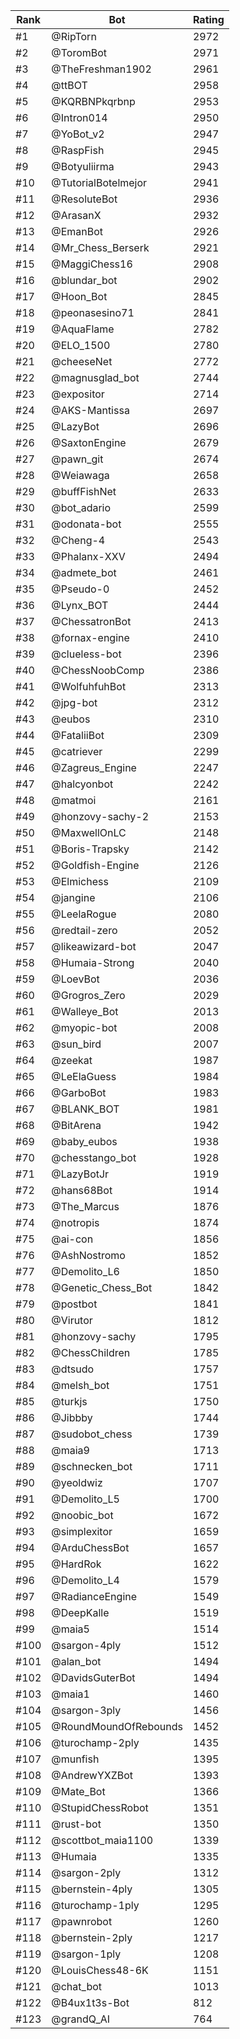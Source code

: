 Rank|Bot|Rating
---|---|---
#1|@RipTorn|2972
#2|@ToromBot|2971
#3|@TheFreshman1902|2961
#4|@ttBOT|2958
#5|@KQRBNPkqrbnp|2953
#6|@Intron014|2950
#7|@YoBot_v2|2947
#8|@RaspFish|2945
#9|@Botyuliirma|2943
#10|@TutorialBotelmejor|2941
#11|@ResoluteBot|2936
#12|@ArasanX|2932
#13|@EmanBot|2926
#14|@Mr_Chess_Berserk|2921
#15|@MaggiChess16|2908
#16|@blundar_bot|2902
#17|@Hoon_Bot|2845
#18|@peonasesino71|2841
#19|@AquaFlame|2782
#20|@ELO_1500|2780
#21|@cheeseNet|2772
#22|@magnusglad_bot|2744
#23|@expositor|2714
#24|@AKS-Mantissa|2697
#25|@LazyBot|2696
#26|@SaxtonEngine|2679
#27|@pawn_git|2674
#28|@Weiawaga|2658
#29|@buffFishNet|2633
#30|@bot_adario|2599
#31|@odonata-bot|2555
#32|@Cheng-4|2543
#33|@Phalanx-XXV|2494
#34|@admete_bot|2461
#35|@Pseudo-0|2452
#36|@Lynx_BOT|2444
#37|@ChessatronBot|2413
#38|@fornax-engine|2410
#39|@clueless-bot|2396
#40|@ChessNoobComp|2386
#41|@WolfuhfuhBot|2313
#42|@jpg-bot|2312
#43|@eubos|2310
#44|@FataliiBot|2309
#45|@catriever|2299
#46|@Zagreus_Engine|2247
#47|@halcyonbot|2242
#48|@matmoi|2161
#49|@honzovy-sachy-2|2153
#50|@MaxwellOnLC|2148
#51|@Boris-Trapsky|2142
#52|@Goldfish-Engine|2126
#53|@Elmichess|2109
#54|@jangine|2106
#55|@LeelaRogue|2080
#56|@redtail-zero|2052
#57|@likeawizard-bot|2047
#58|@Humaia-Strong|2040
#59|@LoevBot|2036
#60|@Grogros_Zero|2029
#61|@Walleye_Bot|2013
#62|@myopic-bot|2008
#63|@sun_bird|2007
#64|@zeekat|1987
#65|@LeElaGuess|1984
#66|@GarboBot|1983
#67|@BLANK_BOT|1981
#68|@BitArena|1942
#69|@baby_eubos|1938
#70|@chesstango_bot|1928
#71|@LazyBotJr|1919
#72|@hans68Bot|1914
#73|@The_Marcus|1876
#74|@notropis|1874
#75|@ai-con|1856
#76|@AshNostromo|1852
#77|@Demolito_L6|1850
#78|@Genetic_Chess_Bot|1842
#79|@postbot|1841
#80|@Virutor|1812
#81|@honzovy-sachy|1795
#82|@ChessChildren|1785
#83|@dtsudo|1757
#84|@melsh_bot|1751
#85|@turkjs|1750
#86|@Jibbby|1744
#87|@sudobot_chess|1739
#88|@maia9|1713
#89|@schnecken_bot|1711
#90|@yeoldwiz|1707
#91|@Demolito_L5|1700
#92|@noobic_bot|1672
#93|@simplexitor|1659
#94|@ArduChessBot|1657
#95|@HardRok|1622
#96|@Demolito_L4|1579
#97|@RadianceEngine|1549
#98|@DeepKalle|1519
#99|@maia5|1514
#100|@sargon-4ply|1512
#101|@alan_bot|1494
#102|@DavidsGuterBot|1494
#103|@maia1|1460
#104|@sargon-3ply|1456
#105|@RoundMoundOfRebounds|1452
#106|@turochamp-2ply|1435
#107|@munfish|1395
#108|@AndrewYXZBot|1393
#109|@Mate_Bot|1366
#110|@StupidChessRobot|1351
#111|@rust-bot|1350
#112|@scottbot_maia1100|1339
#113|@Humaia|1335
#114|@sargon-2ply|1312
#115|@bernstein-4ply|1305
#116|@turochamp-1ply|1295
#117|@pawnrobot|1260
#118|@bernstein-2ply|1217
#119|@sargon-1ply|1208
#120|@LouisChess48-6K|1151
#121|@chat_bot|1013
#122|@B4ux1t3s-Bot|812
#123|@grandQ_AI|764

